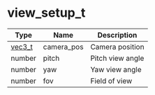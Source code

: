 # view_setup_t

Type | Name | Description
------------ | ------------- | -------------
[vec3_t](../../../types/vec3_t/) | camera_pos | Camera position
number | pitch | Pitch view angle
number | yaw | Yaw view angle
number | fov | Field of view